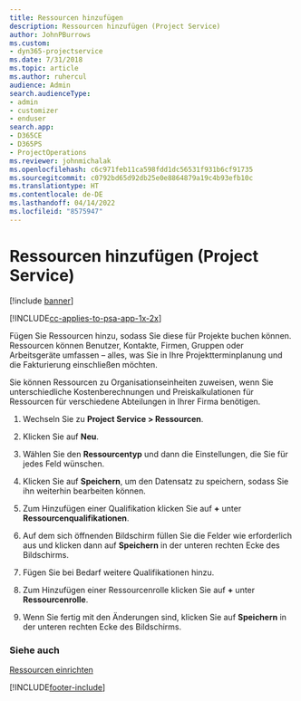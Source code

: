 ```yaml
---
title: Ressourcen hinzufügen
description: Ressourcen hinzufügen (Project Service)
author: JohnPBurrows
ms.custom:
- dyn365-projectservice
ms.date: 7/31/2018
ms.topic: article
ms.author: ruhercul
audience: Admin
search.audienceType:
- admin
- customizer
- enduser
search.app:
- D365CE
- D365PS
- ProjectOperations
ms.reviewer: johnmichalak
ms.openlocfilehash: c6c971feb11ca598fdd1dc56531f931b6cf91735
ms.sourcegitcommit: c0792bd65d92db25e0e8864879a19c4b93efb10c
ms.translationtype: HT
ms.contentlocale: de-DE
ms.lasthandoff: 04/14/2022
ms.locfileid: "8575947"
---
```

# <a name="add-resources-project-service"></a>Ressourcen hinzufügen (Project Service)

[!include [banner](../includes/psa-now-project-operations.md)]

[!INCLUDE[cc-applies-to-psa-app-1x-2x](../includes/cc-applies-to-psa-app-1x-2x.md)]

Fügen Sie Ressourcen hinzu, sodass Sie diese für Projekte buchen können. Ressourcen können Benutzer, Kontakte, Firmen, Gruppen oder Arbeitsgeräte umfassen – alles, was Sie in Ihre Projektterminplanung und die Fakturierung einschließen möchten.  
  
Sie können Ressourcen zu Organisationseinheiten zuweisen, wenn Sie unterschiedliche Kostenberechnungen und Preiskalkulationen für Ressourcen für verschiedene Abteilungen in Ihrer Firma benötigen.  
  
1.  Wechseln Sie zu **Project Service > Ressourcen**.  
  
2.  Klicken Sie auf **Neu**.  
  
3.  Wählen Sie den **Ressourcentyp** und dann die Einstellungen, die Sie für jedes Feld wünschen.  
  
4.  Klicken Sie auf **Speichern**, um den Datensatz zu speichern, sodass Sie ihn weiterhin bearbeiten können.  
  
5.  Zum Hinzufügen einer Qualifikation klicken Sie auf **+** unter **Ressourcenqualifikationen**.  
  
6.  Auf dem sich öffnenden Bildschirm füllen Sie die Felder wie erforderlich aus und klicken dann auf **Speichern** in der unteren rechten Ecke des Bildschirms.  
  
7.  Fügen Sie bei Bedarf weitere Qualifikationen hinzu.  
  
8.  Zum Hinzufügen einer Ressourcenrolle klicken Sie auf **+** unter **Ressourcenrolle**.  
  
9. Wenn Sie fertig mit den Änderungen sind, klicken Sie auf **Speichern** in der unteren rechten Ecke des Bildschirms.  
  
### <a name="see-also"></a>Siehe auch  
 [Ressourcen einrichten](../psa/set-up-resources.md)


[!INCLUDE[footer-include](../includes/footer-banner.md)]
